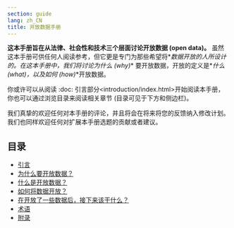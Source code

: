 ```yaml
---
section: guide
lang: zh_CN
title: 开放数据手册
---
```


**这本手册旨在从法律、社会性和技术三个层面讨论开放数据 (open data)。** 虽然这本手册可供任何人阅读参考，但它更是专门为那些希望将\**数据开放的人所设计的。在这本手册中，我们将讨论为什么 (why)*\* 要开放数据，开放的定义是\**什么 (what)，以及如何 (how)*\*开放数据。

你或许可以从阅读 :doc: 引言部分\<introduction/index.html\>开始阅读本手册，你也可以通过浏览目录来阅读相关章节 (目录可见于下方和侧边栏)。

我们真挚的欢迎任何对本手册的评论，并且将会在将来将您的反馈纳入修改计划。我们也同样欢迎任何对扩展本手册选题的贡献或者建议。

## 目录

-   [引言](introduction/)
-   [为什么要开放数据？](why-open-data/)
-   [什么是开放数据？](what-is-open-data)
-   [如何将数据开放？](how-to-open-up-data/)
-   [在开放了一些数据后，接下来该干什么？](following-up/)
-   [术语](glossary/)
-   [附录](appendices/)